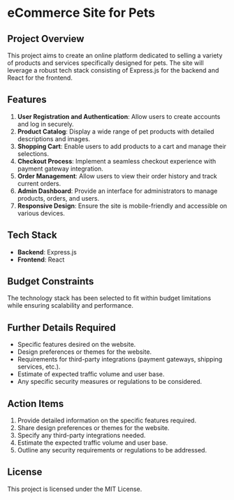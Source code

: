 # eCommerce Site for Pets

## Project Overview
This project aims to create an online platform dedicated to selling a variety of products and services specifically designed for pets. The site will leverage a robust tech stack consisting of Express.js for the backend and React for the frontend.

## Features
1. **User Registration and Authentication**: Allow users to create accounts and log in securely.
2. **Product Catalog**: Display a wide range of pet products with detailed descriptions and images.
3. **Shopping Cart**: Enable users to add products to a cart and manage their selections.
4. **Checkout Process**: Implement a seamless checkout experience with payment gateway integration.
5. **Order Management**: Allow users to view their order history and track current orders.
6. **Admin Dashboard**: Provide an interface for administrators to manage products, orders, and users.
7. **Responsive Design**: Ensure the site is mobile-friendly and accessible on various devices.

## Tech Stack
- **Backend**: Express.js
- **Frontend**: React

## Budget Constraints
The technology stack has been selected to fit within budget limitations while ensuring scalability and performance.

## Further Details Required
- Specific features desired on the website.
- Design preferences or themes for the website.
- Requirements for third-party integrations (payment gateways, shipping services, etc.).
- Estimate of expected traffic volume and user base.
- Any specific security measures or regulations to be considered.

## Action Items
1. Provide detailed information on the specific features required.
2. Share design preferences or themes for the website.
3. Specify any third-party integrations needed.
4. Estimate the expected traffic volume and user base.
5. Outline any security requirements or regulations to be addressed.

## License
This project is licensed under the MIT License.